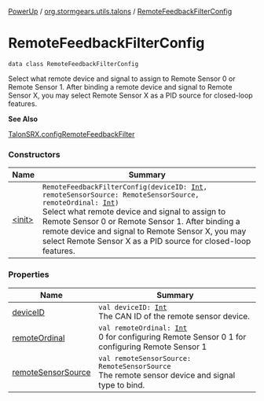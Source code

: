 [PowerUp](../../index.md) / [org.stormgears.utils.talons](../index.md) / [RemoteFeedbackFilterConfig](./index.md)

# RemoteFeedbackFilterConfig

`data class RemoteFeedbackFilterConfig`

Select what remote device and signal to assign to Remote Sensor 0 or Remote Sensor 1. After binding a remote device
and signal to Remote Sensor X, you may select Remote Sensor X as a PID source for closed-loop features.

**See Also**

[TalonSRX.configRemoteFeedbackFilter](#)

### Constructors

| Name | Summary |
|---|---|
| [&lt;init&gt;](-init-.md) | `RemoteFeedbackFilterConfig(deviceID: `[`Int`](https://kotlinlang.org/api/latest/jvm/stdlib/kotlin/-int/index.html)`, remoteSensorSource: RemoteSensorSource, remoteOrdinal: `[`Int`](https://kotlinlang.org/api/latest/jvm/stdlib/kotlin/-int/index.html)`)`<br>Select what remote device and signal to assign to Remote Sensor 0 or Remote Sensor 1. After binding a remote device and signal to Remote Sensor X, you may select Remote Sensor X as a PID source for closed-loop features. |

### Properties

| Name | Summary |
|---|---|
| [deviceID](device-i-d.md) | `val deviceID: `[`Int`](https://kotlinlang.org/api/latest/jvm/stdlib/kotlin/-int/index.html)<br>The CAN ID of the remote sensor device. |
| [remoteOrdinal](remote-ordinal.md) | `val remoteOrdinal: `[`Int`](https://kotlinlang.org/api/latest/jvm/stdlib/kotlin/-int/index.html)<br>0 for configuring Remote Sensor 0 1 for configuring Remote Sensor 1 |
| [remoteSensorSource](remote-sensor-source.md) | `val remoteSensorSource: RemoteSensorSource`<br>The remote sensor device and signal type to bind. |
